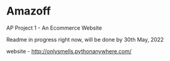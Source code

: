 # Amazoff
 AP Project 1 - An Ecommerce Website
 
 Readme in progress right now, will be done by 30th May, 2022

website - http://onlysmells.pythonanywhere.com/
